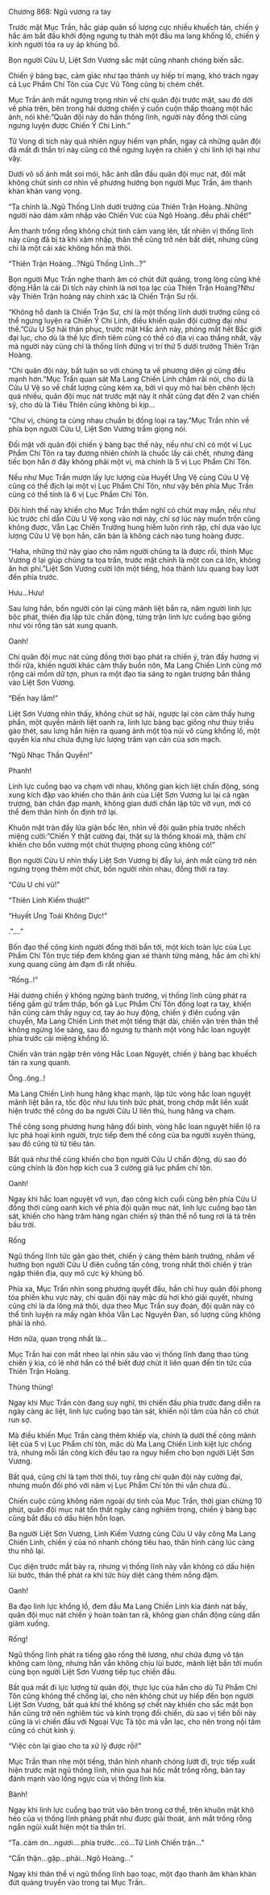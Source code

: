 




Chương 868: Ngũ vương ra tay


Trước mặt Mục Trần, hắc giáp quân số lượng cực nhiều khuếch tán, chiến ý hắc ám bắt đầu khởi động ngưng tụ thàh một đầu ma lang khổng lồ, chiến ý kinh người tỏa ra uy áp khủng bố.

Bọn người Cửu U, Liệt Sơn Vương sắc mặt cũng nhanh chóng biến sắc.

Chiến ý bàng bạc, cảm giác như tạo thành uy hiếp trí mạng, khó trách ngay cả Lục Phẩm Chí Tôn của Cực Vũ Tông cũng bị chém chết.

Mục Trần ánh mắt ngưng trọng nhìn về chi quân đội trước mặt, sau đó dời về phía trên, bên trong hải dương chiến ý cuồn cuộn thấp thoáng một hắc ảnh, nói khẽ:”Quân đội này do hắn thống lĩnh, người này đồng thời cũng ngưng luyện được Chiến Ý Chi Linh.”

Tử Vong di tích này quả nhiên nguy hiểm vạn phần, ngay cả những quân đội đã mất đi thần trí này cũng có thể ngưng luyện ra chiến ý chi linh lợi hại như vậy.

Dưới vô số ánh mắt soi mói, hắc ảnh dẫn đầu quân đội mục nát, đôi mắt không chút sinh cơ nhìn về phương hướng bọn người Mục Trần, âm thanh khàn khàn vang vọng.

“Ta chính là..Ngũ Thống Lĩnh dưới trướng của Thiên Trận Hoàng..Những người nào dám xâm nhập vào Chiến Vưc của Ngô Hoàng..đều phải chết!”

Âm thanh trống rỗng không chút tình cảm vang lên, tất nhiên vị thống lĩnh này cũng đã bị tà khí xâm nhập, thân thể cũng trở nên bất diệt, nhưng cũng chỉ là một cái xác không hồn mà thôi.

“Thiên Trận Hoàng…?Ngũ Thống Lĩnh…?”

Bọn người Mục Trần nghe thanh âm có chút đứt quãng, trong lòng cũng khẽ động.Hẳn là cái Di tích này chính là nơi tọa lạc của Thiên Trận Hoàng?Như vậy Thiên Trận hoàng này chính xác là Chiến Trận Sư rồi.

“Không hổ danh là Chiến Trận Sư, chỉ là một thống lĩnh dưới trướng cũng có thể ngưng luyện ra Chiến Ý Chi Linh, điều khiển quân đội cường đại như thế.”Cửu U Sợ hãi thán phục, trước mặt Hắc ảnh này, phóng mắt hết Bắc giới đại lục, cho dù là thế lực đỉnh tiêm cũng có thể có địa vị cao thầng nhất, vậy mà người này cũng chỉ là thống lĩnh đứng vị trí thứ 5 dưới trướng Thiên Trận Hoàng.

“Chi quân đội này, bất luận so với chúng ta về phương diện gì cũng đều mạnh hơn.”Mục Trần quan sát Ma Lang Chiến Linh chậm rãi nói, cho dù là Cửu U Vệ so về chất lượng cũng kém xa, bởi vì quy mô hai bên chênh lệch quá nhiều, quân đội mục nát trước mặt này ít nhất cũng đạt đến 2 vạn chiến sỹ, cho dù là Tiêu Thiên cũng không bì kịp…

“Chư vị, chúng ta cùng nhau chuẩn bị đồng loại ra tay.”Mục Trần nhìn về phía bọn người Cửu U, Liệt Sơn Vương trầm giọng nói.

Đối mặt với quân đội chiến ý bàng bạc thế này, nếu như chỉ có một vị Lục Phẩm Chí Tôn ra tay đương nhiên chính là chuốc lấy cái chết, nhưng đáng tiếc bọn hắn ở đây không phải một vị, mà chính là 5 vị Lục Phẩm Chí Tôn.

Nếu như Mục Trần mượn lấy lực lượng của Huyết Ưng Vệ cùng Cửu U Vệ cũng có thể địch lại một vị Lục Phẩm Chí Tôn, như vậy bên phía Mục Trần cũng có thể tính là 6 vị Lục Phẩm Chí Tôn.

Đội hình thế này khiến cho Mục Trần thầm nghĩ có chút may mắn, nếu như lúc trước chỉ dẫn Cửu U Vệ xong vào nơi này, chỉ sợ lúc này muốn trốn cũng không được, Vẫn Lạc Chiến Trường hung hiểm luôn rình rập, chỉ dựa vào lực lượng Cửu U Vệ bọn hắn, căn bản là không cách nào tung hoàng được.

“Haha, những thứ này giao cho năm người chúng ta là được rồi, thỉnh Mục Vương ở lại giúp chúng ta tọa trấn, trước mặt chính là một con cá lớn, không ăn hơi phí.”Liệt Sơn Vương cười lớn một tiếng, hóa thành lưu quang bay lướt đến phía trước.

Hưu…Hưu!

Sau lưng hắn, bốn người còn lại cũng mãnh liệt bắn ra, năm người linh lực bộc phát, thiên địa lập tức chấn động, từng trận linh lực cuồng bạo giống như vòi rồng tàn sát xung quanh.

Oanh!

Chi quân đội mục nát cũng đồng thời bạo phát ra chiến ý, tràn đầy hương vị thối rữa, khiến người khác cảm thấy buồn nôn, Ma Lang Chiến Linh cũng mở rộng cái mồm dữ tợn, phun ra một đạo tia sáng to ngàn trượng bắn thẳng vào Liệt Sơn Vương.

“Đến hay lắm!”

Liệt Sơn Vương nhìn thấy, không chút sợ hãi, ngược lại còn cảm thấy hưng phấn, một quyền mãnh liệt oanh ra, linh lực bàng bạc giống như thủy triều gào thét, sau lưng hắn hiện ra quang ảnh một tòa núi vô cùng khổng lồ, một quyền kia như chứa đựng lực lượng trăm vạn cân của sơn mạch.

“Ngũ Nhạc Thần Quyền!”

Phanh!

Linh lực cuồng bạo va chạm với nhau, không gian kịch liệt chấn động, sóng xung kích đập vào khiến cho thân ảnh của Liệt Sơn Vương lui lại cả ngàn trượng, bàn chân đạp mạnh, không gian dưới chấn lập tức vỡ vụn, mới có thể đem thân hình ổn định trở lại.

Khuôn mặt tràn đầy lửa giận bốc lên, nhìn về đội quân phía trước nhếch miệng cười:”Chiến Ý thật cường đại, thật sự là thống khoái mà, thậm chí khiến cho bổn vương một chút thượng phong cũng không có!”

Bọn người Cửu U nhìn thấy Liệt Sơn Vương bị đẩy lui, ánh mắt cũng trở nên ngưng trọng thêm một chút, bốn người nhìn nhau, đồng thời ra tay.

“Cửu U chi vũ!”

“Thiên Linh Kiếm thuật!”

“Huyết Ưng Toái Không Dực!”

.”….”

Bốn đạo thế công kinh người đồng thời bắn tới, một kích toàn lực của Lục Phẩm Chí Tôn trực tiếp đem không gian xé thành từng mảng, hắc ám chi khí xung quang cũng ảm đạm đi rất nhiều.

“Rống..!”

Hải dương chiến ý không ngừng bành trướng, vị thống lĩnh cũng phát ra tiếng gầm gừ trầm thấp, bốn gã Lục Phẩm Chí Tôn đồng loạt ra tay, khiến hắn cũng cảm thấy nguy cơ, tay áo huy động, chiến ý điên cuồng vận chuyển, Ma Lang Chiến Linh thét một tiếng thật dài, chiến văn trên thân thể không ngừng lóe sáng, sau đó ngưng tụ thành một vòng hắc loan nguyệt phía trước cái miệng khổng lồ.

Chiến văn tràn ngập trên vòng Hắc Loan Nguyệt, chiến ý bàng bạc khuếch tán ra xung quanh.

Ông..ông..!

Ma Lang Chiến Linh hung hăng khạc mạnh, lập tức vòng hắc loan nguyệt mãnh liệt bắn ra, tốc độc như lưu tinh bức phát, trong chớp mắt liền xuất hiện trước thế công do ba người Cửu U liên thủ, hung hăng va chạm.

Thế công song phương hung hăng đối bính, vòng hắc loan nguyệt hiển lộ ra lực phá hoại kinh người, trực tiếp đem thế công của ba người xuyên thủng, sau đó cũng từ từ tiêu tán.

Bất quá như thế cũng khiến cho bọn người Cửu U chấn động, dù sao đó cũng chính là đòn hợp kích cua 3 cường giả lục phẩm chí tôn.

Oanh!

Ngay khi hắc loan nguyệt vỡ vụn, đạo công kích cuối cùng bên phía Cửu U đồng thời cũng oanh kích về phía đội quân mục nát, linh lực cuồng bạo tàn sát, khiến cho hàng trăm hàng ngàn chiến sỹ thân thể nổ tung rơi lả tả trên bầu trời.

Rống

Ngũ thống lĩnh tức gận gào thét, chiến ý càng thêm bành trướng, nhắm về hướng bọn người Cửu U điên cuồng tấn công, trong nhất thời chiến ý tràn ngập thiên địa, quy mô cực kỳ khủng bố.

Phía xa, Mục Trần nhìn song phương quyết đấu, hắn chỉ huy quân đội phong tỏa phiến khu vực này, chi quân đội này mặc dù hơi khó giải quyết, nhưng cũng chỉ là da lông mà thôi, dựa theo Mục Trần suy đoán, đội quân này có thể tinh luyện ra mấy ngàn khỏa Vẫn Lạc Nguyên Đan, số lượng cũng không phải là nhỏ.

Hơn nữa, quan trọng nhất là…

Mục Trần hai con mắt nheo lại nhìn sâu vào vị thống lĩnh đang thao túng chiến ý kia, có lẽ nhờ hắn có thể biết đượ chút ít liên quan đến tin tức của Thiên Trận Hoàng.

Thùng thùng!

Ngay khi Mục Trần còn đang suy nghĩ, thì chiến đấu phía trước đang diễn ra ngày càng ác liệt, linh lực cuồng bạo tàn sát, khiến nội tâm của hắn có chút run sợ.

Mà điều khiến Mục Trần càng thêm khiếp vía, chính là dưới thế công mãnh liệt của 5 vị Lục Phẩm chí tôn, mặc dù Ma Lang Chiến Linh kiệt lực chống trả, nhưng mỗi lần công kích đều tạo ra nguy hiểm cho bọn người Liệt Sơn Vương.

Bất quá, cũng chỉ là tạm thời thôi, tuy rằng chi quân đội này cường đại, nhưng muốn đối phó với năm vị Lục Phẩm Chí tôn thì vẫn chưa đủ..

Chiến cuộc cũng không năm ngoài dự tính của Mục Trần, thời gian chừng 10 phút, quân đội mục nát tổn thất ngày càng nghiêm trọng, chiến ý bàng bạc cũng bắt đầu có dấu hiện hỗn loạn.

Ba người Liệt Sơn Vương, Linh Kiếm Vương cùng Cửu U vây công Ma Lang Chiến Linh, chiến ý của nó nhanh chóng tiêu hao, thân hình càng lúc càng thu nhỏ lại.

Cục diện trước mắt bày ra, nhưng vị thống lĩnh này vẫn không có dấu hiện lùi bước, thân thể phát ra khí tức hủy diệt càng thêm nồng đậm.

Oanh!

Ba đạo linh lực khổng lồ, đem đầu Ma Lang Chiến Linh kia đánh nát bấy, quân đội mục nát chiến ý hoàn toàn tan rã, không gian chấn động cũng dần giảm xuống.

Rống!

Ngũ thống lĩnh phát ra tiếng gào rống thê lương, như chứa đựng vô tận không cam lòng, nhưng hắn vẫn không chịu lùi bước, mãnh liệt bắn tới muốn cùng bọn người Liệt Sơn Vương tiếp tục chiến đấu.

Bất quá mất đi lực lượng từ quân đội, thực lực của hắn cho dù Tứ Phẩm Chí Tôn cũng không thể chống lại, cho nên không chút uy hiếp đến bọn người Liệt Sơn Vương, bất quá khí thế không sợ chết này khiến cho sắc mặt bọn hắn cũng trở nên nghiêm túc và kính trọng đối chiến, dù sao vị tiền bối này cũng là vì chiến đấu với Ngoại Vực Tà tộc mà vẫn lạc, cho nên trong nội tâm cũng có chút kính ý.

“Việc còn lại giao cho ta xử lý được rồi!”

Mục Trần than nhẹ một tiếng, thân hình nhanh chóng lướt đi, trực tiếp xuất hiện trước mặt ngũ thống lĩnh, nhìn qua hai hốc mắt trống rỗng, bàn tay đánh mạnh vào lồng ngực của vị thống lĩnh kia.

Bành!

Ngay khi linh lực cuồng bạo trút vào bên trong cơ thể, trên khuôn mặt khô héo của vị thống lĩnh phảng phất như được giải thoát, ánh mắt trống rỗng ngắn ngủi xuất hiện một tia thần trí.

“Ta..cám ơn…ngươi….phía trước…có…Tứ Linh Chiến trận…”

“Cẩn thận…gặp…phải…Ngô Hoàng…”

Ngay khi thân thể vị ngũ thống lĩnh bạo toạc, một đạo thanh âm khàn khàn đứt quảng truyền vào trong tai Mục Trần..




